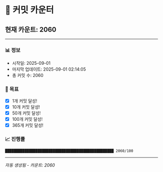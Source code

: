 # 🔢 커밋 카운터

## 현재 카운트: 2060

---

### 📊 정보
- 시작일: 2025-09-01
- 마지막 업데이트: 2025-09-01 02:14:05
- 총 커밋 수: 2060

### 🎯 목표
- [x] 1개 커밋 달성!
- [x] 10개 커밋 달성!
- [x] 50개 커밋 달성!
- [x] 100개 커밋 달성!
- [x] 365개 커밋 달성!

### 📈 진행률
```
██████████████████████████████████████████████████ 2060/100
```

---
*자동 생성됨 - 카운트: 2060*
